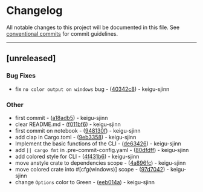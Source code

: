 # Changelog

All notable changes to this project will be documented in this file. See [conventional commits](https://www.conventionalcommits.org/) for commit guidelines.

---
## [unreleased]

### Bug Fixes

- fix `no color output on windows` bug - ([40342c8](https://github.com/keigu-sjinn/rcli/commit/40342c8434058ba9b04482be8d14fa330846c9a0)) - keigu-sjinn

### Other

- first commit - ([a18adb5](https://github.com/keigu-sjinn/rcli/commit/a18adb559e03d179f0d80b31ad669f53d8124551)) - keigu-sjinn
- clear README.md - ([f011bf6](https://github.com/keigu-sjinn/rcli/commit/f011bf67b155ba83f59633fa5bd4240def1d5541)) - keigu-sjinn
- first commit on notebook - ([948130f](https://github.com/keigu-sjinn/rcli/commit/948130f3fd7f193bca8e36a21bf8b17edf6f3e2d)) - keigu-sjinn
- add clap in Cargo.toml - ([9eb3358](https://github.com/keigu-sjinn/rcli/commit/9eb335858a83172d70086e41d8764e4aa4c40510)) - keigu-sjinn
- Implement the basic functions of the CLI - ([de63426](https://github.com/keigu-sjinn/rcli/commit/de63426d7c805177c3aff1b0eebed136e734dbeb)) - keigu-sjinn
- add `|| cargo fmt` in .pre-commit-config.yaml - ([80dfdff](https://github.com/keigu-sjinn/rcli/commit/80dfdff2160521a8715b03a422075d73a5c95461)) - keigu-sjinn
- add colored style for CLI - ([4f431b6](https://github.com/keigu-sjinn/rcli/commit/4f431b6d623bc284282907dee30e421527a13470)) - keigu-sjinn
- move anstyle crate to dependencies scope - ([4a896fc](https://github.com/keigu-sjinn/rcli/commit/4a896fcb6c62627a958bb31fecb8eb7f00d3cc7c)) - keigu-sjinn
- move colored crate into #[cfg(windows)] scope - ([97d7042](https://github.com/keigu-sjinn/rcli/commit/97d7042e4648127d1bede080a4325319bf73accd)) - keigu-sjinn
- change `Options` color to Green - ([eeb014a](https://github.com/keigu-sjinn/rcli/commit/eeb014a4053fda3f0e4e61b30a51a958fb841e6f)) - keigu-sjinn

<!-- generated by git-cliff -->

